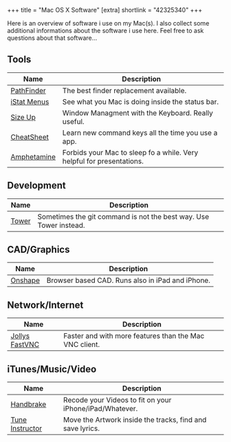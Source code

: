 +++
title = "Mac OS X Software"
[extra]
shortlink = "42325340"
+++

Here is an overview of software i use on my Mac(s). I also collect some additional
informations about the software i use here. Feel free to ask questions about that
software...

## Tools


<table>
	<thead>
		<tr><th>Name</th><th>Description</th></tr>
	</thead>
	<tbody>
		<tr>
			<td><a href="https://www.cocoatech.com">PathFinder</a></td>
			<td>The best finder replacement available.</td>
		</tr>
		<tr>
			<td><a href="https://bjango.com/mac/istatmenus">iStat Menus</a></td>
			<td>See what you Mac is doing inside the status bar.</td>
		</tr>
		<tr>
			<td><a href="http://www.irradiatedsoftware.com/sizeup/">Size Up</a></td>
			<td>Window Managment with the Keyboard. Really useful.</td>
		</tr>
		<tr>
			<td><a href="https://mediaatelier.com/CheatSheet/">CheatSheet</a></td>
			<td>Learn new command keys all the time you use a app.</td>
		</tr>
		<tr>
			<td><a href="https://itunes.apple.com/app/amphetamine/id937984704?mt=12">Amphetamine</a></td>
			<td>Forbids your Mac to sleep fo a while. Very helpful for presentations.</td>
		</tr>
	</tbody>
</table>

## Development

<table>
	<thead>
		<tr><th>Name</th><th>Description</th></tr>
	</thead>
	<tbody>
		<tr>
			<td><a href="https://www.git-tower.com">Tower</a></td>
			<td>Sometimes the git command is not the best way. Use Tower instead.</td>
		</tr>
	</tbody>
</table>


## CAD/Graphics

<table>
	<thead>
		<tr><th>Name</th><th>Description</th></tr>
	</thead>
	<tbody>
		<tr>
			<td><a href="http://www.onshape.com">Onshape</a></td>
			<td>Browser based CAD. Runs also in iPad and iPhone.</td>
		</tr>
	</tbody>
</table>

## Network/Internet

<table>
	<thead>
		<tr><th>Name</th><th>Description</th></tr>
	</thead>
	<tbody>
		<tr>
			<td><a href="https://www.jinx.de/JollysFastVNC.html">Jollys FastVNC</a></td>
			<td>Faster and with more features than the Mac VNC client.</td>
		</tr>
	</tbody>
</table>

## iTunes/Music/Video

<table>
	<thead>
		<tr><th>Name</th><th>Description</th></tr>
	</thead>
	<tbody>
		<tr>
			<td><a href="https://handbrake.fr">Handbrake</a></td>
			<td>Recode your Videos to fit on your iPhone/iPad/Whatever.</td>
		</tr>
		<tr>
			<td><a href="https://www.tune-instructor.de">Tune Instructor</a></td>
			<td>Move the Artwork inside the tracks, find and save lyrics.</td>
		</tr>
	</tbody>
</table>
